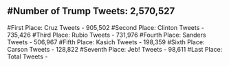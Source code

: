 #Number of Trump Tweets: 2,570,527
---
#First Place: Cruz Tweets - 905,502
#Second Place: Clinton Tweets - 735,426
#Third Place: Rubio Tweets - 731,976
#Fourth Place: Sanders Tweets - 506,967
#Fifth Place: Kasich Tweets - 198,359
#Sixth Place: Carson Tweets - 128,822
#Seventh Place: Jeb! Tweets - 98,611
#Last Place: Total Tweets -  
